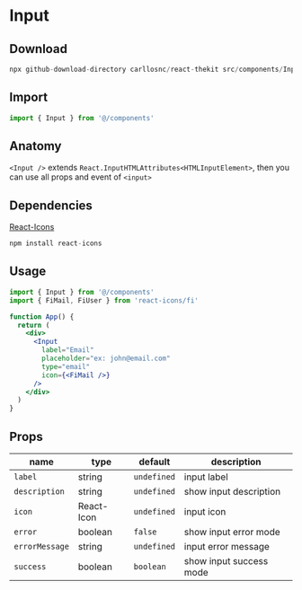 # Input

## Download

```c
npx github-download-directory carllosnc/react-thekit src/components/Input
```

## Import

```jsx
import { Input } from '@/components'
```

## Anatomy

`<Input />` extends `React.InputHTMLAttributes<HTMLInputElement>`, then you can use all props and event of `<input>`

## Dependencies

[React-Icons](https://react-icons.github.io/react-icons/)

```c
npm install react-icons
```

## Usage

```jsx
import { Input } from '@/components'
import { FiMail, FiUser } from 'react-icons/fi'

function App() {
  return (
    <div>
      <Input
        label="Email"
        placeholder="ex: john@email.com"
        type="email"
        icon={<FiMail />}
      />
    </div>
  )
}
```

## Props

| name           | type       | default     | description             |
| -------------- | ---------- | ----------- | ----------------------- |
| `label`        | string     | `undefined` | input label             |
| `description`  | string     | `undefined` | show input description  |
| `icon`         | React-Icon | `undefined` | input icon              |
| `error`        | boolean    | `false`     | show input error mode   |
| `errorMessage` | string     | `undefined` | input error message     |
| `success`      | boolean    | `boolean`   | show input success mode |
